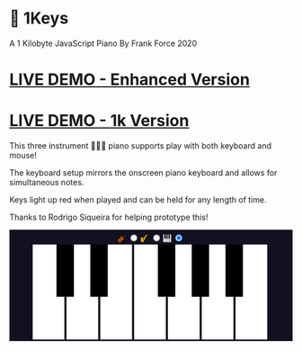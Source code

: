 # 🎹 1Keys
A 1 Kilobyte JavaScript Piano
By Frank Force 2020

# [LIVE DEMO - Enhanced Version](https://killedbyapixel.github.io/1Keys)
# [LIVE DEMO - 1k Version](https://killedbyapixel.github.io/1Keys/index.min.html)

This three instrument 🎻🎷🎹 piano supports play with both keyboard and mouse!

The keyboard setup mirrors the onscreen piano keyboard and allows for simultaneous notes.

Keys light up red when played and can be held for any length of time.

Thanks to Rodrigo Siqueira for helping prototype this!

![Screenshot](/screen.jpg)
